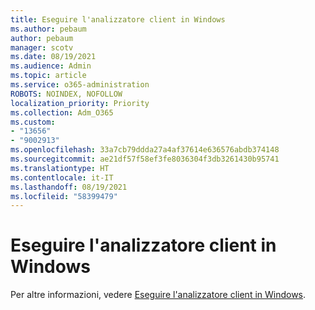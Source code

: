 ```yaml
---
title: Eseguire l'analizzatore client in Windows
ms.author: pebaum
author: pebaum
manager: scotv
ms.date: 08/19/2021
ms.audience: Admin
ms.topic: article
ms.service: o365-administration
ROBOTS: NOINDEX, NOFOLLOW
localization_priority: Priority
ms.collection: Adm_O365
ms.custom:
- "13656"
- "9002913"
ms.openlocfilehash: 33a7cb79ddda27a4af37614e636576abdb374148
ms.sourcegitcommit: ae21df57f58ef3fe8036304f3db3261430b95741
ms.translationtype: HT
ms.contentlocale: it-IT
ms.lasthandoff: 08/19/2021
ms.locfileid: "58399479"
---
```

# <a name="run-the-client-analyzer-on-windows"></a>Eseguire l'analizzatore client in Windows

Per altre informazioni, vedere [Eseguire l'analizzatore client in Windows](https://docs.microsoft.com/microsoft-365/security/defender-endpoint/run-analyzer-windows).